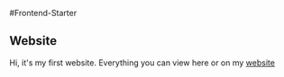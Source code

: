 #Frontend-Starter

## Website
Hi, it's my first website.
Everything you can view here or on my [website](https://yrfang.github.io/frontend-starter/)
